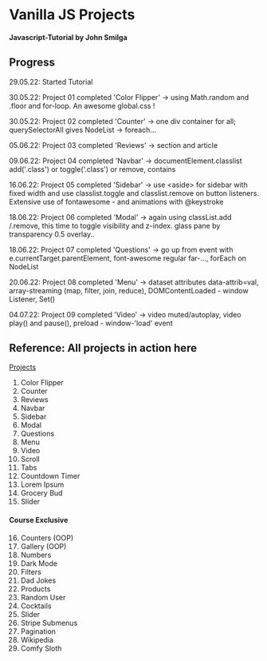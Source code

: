 # Vanilla JS Projects

#### Javascript-Tutorial by John Smilga

## Progress

29.05.22: Started Tutorial

30.05.22: Project 01 completed 'Color Flipper' -> using Math.random and .floor and for-loop. An awesome global.css !

30.05.22: Project 02 completed 'Counter' -> one div container for all; querySelectorAll gives NodeList -> foreach...

05.06.22: Project 03 completed 'Reviews' -> section and article

09.06.22: Project 04 completed 'Navbar' -> documentElement.classlist add('.class') or toggle('.class') or remove, contains

16.06.22: Project 05 completed 'Sidebar' -> use \<aside> for sidebar with fixed width and use classlist.toggle and classlist.remove on button listeners.
Extensive use of fontawesome - and animations with @keystroke

18.06.22: Project 06 completed 'Modal' -> again using classList.add /.remove, this time to toggle visibility and z-index. glass pane by transparency 0.5 overlay..

18.06.22: Project 07 completed 'Questions' -> go up from event with e.currentTarget.parentElement, font-awesome regular far-..., forEach on NodeList

20.06.22: Project 08 completed 'Menu' -> dataset attributes data-attrib=val, array-streaming (map, filter, join, reduce), DOMContentLoaded - window Listener, Set()

04.07.22: Project 09 completed 'Video' -> video muted/autoplay, video play() and pause(), preload - window-'load' event

## Reference: All projects in action here

[Projects](https://www.vanillajavascriptprojects.com/)

1. Color Flipper
2. Counter
3. Reviews
4. Navbar
5. Sidebar
6. Modal
7. Questions
8. Menu
9. Video
10. Scroll
11. Tabs
12. Countdown Timer
13. Lorem Ipsum
14. Grocery Bud
15. Slider

#### Course Exclusive

16. Counters (OOP)
17. Gallery (OOP)
18. Numbers
19. Dark Mode
20. Filters
21. Dad Jokes
22. Products
23. Random User
24. Cocktails
25. Slider
26. Stripe Submenus
27. Pagination
28. Wikipedia
29. Comfy Sloth
